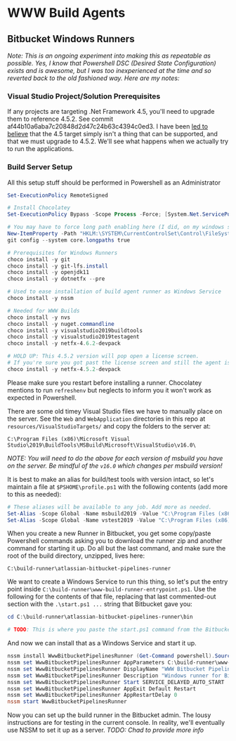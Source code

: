 # WWW Build Agents

## Bitbucket Windows Runners

_Note: This is an ongoing experiment into making this as repeatable as possible. Yes, I know that Powershell DSC (Desired State Configuration) exists and is awesome, but I was too inexperienced at the time and so reverted back to the old fashioned way. Here are my notes:_

### Visual Studio Project/Solution Prerequisites

If any projects are targeting .Net Framework 4.5, you'll need to upgrade them to reference 4.5.2. See commit af44b10a6aba7c20848d2d47c24b63c4394c0ed3. I have been [led to believe](https://developercommunity.visualstudio.com/t/the-reference-assemblies-for-netframeworkversionv4-1/1660771) that the 4.5 target simply isn't a thing that can be supported, and that we must upgrade to 4.5.2. We'll see what happens when we actually try to run the applications.

### Build Server Setup

All this setup stuff should be performed in Powershell as an Administrator

```powershell
Set-ExecutionPolicy RemoteSigned

# Install Chocolatey
Set-ExecutionPolicy Bypass -Scope Process -Force; [System.Net.ServicePointManager]::SecurityProtocol = [System.Net.ServicePointManager]::SecurityProtocol -bor 3072; iex ((New-Object System.Net.WebClient).DownloadString('https://community.chocolatey.org/install.ps1'))

# You may have to force long path enabling here (I did, on my windows sandbox; haven't tried yet on the temp server)
New-ItemProperty -Path "HKLM:\SYSTEM\CurrentControlSet\Control\FileSystem" -Name "LongPathsEnabled" -Value 1 -PropertyType DWORD -Force
git config --system core.longpaths true

# Prerequisites for Windows Runners
choco install -y git
choco install -y git-lfs.install
choco install -y openjdk11
choco install -y dotnetfx --pre

# Used to ease installation of build agent runner as Windows Service
choco install -y nssm

# Needed for WWW Builds
choco install -y nvs
choco install -y nuget.commandline
choco install -y visualstudio2019buildtools
choco install -y visualstudio2019testagent
choco install -y netfx-4.6.2-devpack

# HOLD UP: This 4.5.2 version will pop open a license screen.
# If you're sure you got past the license screen and still the agent isn't recognizing the 4.5.2 dev pack, maybe try installing from https://dotnet.microsoft.com/en-us/download/dotnet-framework/thank-you/net452-developer-pack-offline-installer
choco install -y netfx-4.5.2-devpack
```

Please make sure you restart before installing a runner. Chocolatey mentions to run `refreshenv` but neglects to inform you it won't work as expected in Powershell.

There are some old timey Visual Studio files we have to manually place on the server. See the
`Web` and `WebApplication` directories in this repo at `resources/VisualStudioTargets/` and copy the folders to the server at:

```
C:\Program Files (x86)\Microsoft Visual Studio\2019\BuildTools\MSBuild\Microsoft\VisualStudio\v16.0\
```

_NOTE: You will need to do the above for each version of msbuild you have on the server. Be mindful of the `v16.0` which changes per msbuild version!_

It is best to make an alias for build/test tools with version intact, so let's maintain a file at `$PSHOME\profile.ps1` with the following contents (add more to this as needed):

```powershell
# These aliases will be available to any job. Add more as needed.
Set-Alias -Scope Global -Name msbuild2019 -Value "C:\Program Files (x86)\Microsoft Visual Studio\2019\BuildTools\MSBuild\Current\Bin\msbuild.exe"
Set-Alias -Scope Global -Name vstest2019 -Value "C:\Program Files (x86)\Microsoft Visual Studio\2019\TestAgent\Common7\IDE\Extensions\TestPlatform\vstest.console.exe"
```

When you create a new Runner in Bitbucket, you get some copy/paste Powershell commands asking you to download the runner zip and another command for starting it up. Do all but the last command, and make sure the root of the build directory, unzipped, lives here:

    C:\build-runner\atlassian-bitbucket-pipelines-runner

We want to create a Windows Service to run this thing, so let's put the entry point inside `C:\build-runner\www-build-runner-entrypoint.ps1`. Use the following for the contents of that file, replacing that last commented-out section with the `.\start.ps1 ...` string that Bitbucket gave you:


```powershell
cd C:\build-runner\atlassian-bitbucket-pipelines-runner\bin

# TODO: This is where you paste the start.ps1 command from the Bitbucket UI (the one that starts with .\start.ps1 and contains all the runner command line parameters)
```

And now we can install that as a Windows Service and start it up.

```powershell
nssm install WwwBitbucketPipelinesRunner (Get-Command powershell).Source
nssm set WwwBitbucketPipelinesRunner AppParameters C:\build-runner\www-build-runner-entrypoint.ps1
nssm set WwwBitbucketPipelinesRunner DisplayName "WWW Bitbucket Pipelines Runner"
nssm set WwwBitbucketPipelinesRunner Description "Windows runner for Bitbucket Pipelines (Used for Wolverine World Wide builds)"
nssm set WwwBitbucketPipelinesRunner Start SERVICE_DELAYED_AUTO_START
nssm set WwwBitbucketPipelinesRunner AppExit Default Restart
nssm set WwwBitbucketPipelinesRunner AppRestartDelay 0
nssm start WwwBitbucketPipelinesRunner

```

Now you can set up the build runner in the Bitbucket admin. The lousy instructions are for testing in the current console. In reality, we'll eventually use NSSM to set it up as a server. _TODO: Chad to provide more info_


